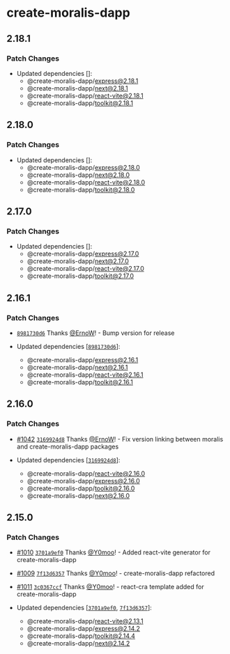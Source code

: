 # create-moralis-dapp

## 2.18.1

### Patch Changes

- Updated dependencies []:
  - @create-moralis-dapp/express@2.18.1
  - @create-moralis-dapp/next@2.18.1
  - @create-moralis-dapp/react-vite@2.18.1
  - @create-moralis-dapp/toolkit@2.18.1

## 2.18.0

### Patch Changes

- Updated dependencies []:
  - @create-moralis-dapp/express@2.18.0
  - @create-moralis-dapp/next@2.18.0
  - @create-moralis-dapp/react-vite@2.18.0
  - @create-moralis-dapp/toolkit@2.18.0

## 2.17.0

### Patch Changes

- Updated dependencies []:
  - @create-moralis-dapp/express@2.17.0
  - @create-moralis-dapp/next@2.17.0
  - @create-moralis-dapp/react-vite@2.17.0
  - @create-moralis-dapp/toolkit@2.17.0

## 2.16.1

### Patch Changes

- [`8981730d6`](https://github.com/MoralisWeb3/Moralis-JS-SDK/commit/8981730d65da048fbd0abd7e48b3fc7fc6084ddc) Thanks [@ErnoW](https://github.com/ErnoW)! - Bump version for release

- Updated dependencies [[`8981730d6`](https://github.com/MoralisWeb3/Moralis-JS-SDK/commit/8981730d65da048fbd0abd7e48b3fc7fc6084ddc)]:
  - @create-moralis-dapp/express@2.16.1
  - @create-moralis-dapp/next@2.16.1
  - @create-moralis-dapp/react-vite@2.16.1
  - @create-moralis-dapp/toolkit@2.16.1

## 2.16.0

### Patch Changes

- [#1042](https://github.com/MoralisWeb3/Moralis-JS-SDK/pull/1042) [`3169924d8`](https://github.com/MoralisWeb3/Moralis-JS-SDK/commit/3169924d8df7eaa5b08c52e54e22ae18571f353f) Thanks [@ErnoW](https://github.com/ErnoW)! - Fix version linking between moralis and create-moralis-dapp packages

- Updated dependencies [[`3169924d8`](https://github.com/MoralisWeb3/Moralis-JS-SDK/commit/3169924d8df7eaa5b08c52e54e22ae18571f353f)]:
  - @create-moralis-dapp/react-vite@2.16.0
  - @create-moralis-dapp/express@2.16.0
  - @create-moralis-dapp/toolkit@2.16.0
  - @create-moralis-dapp/next@2.16.0

## 2.15.0

### Patch Changes

- [#1010](https://github.com/MoralisWeb3/Moralis-JS-SDK/pull/1010) [`3701a9ef0`](https://github.com/MoralisWeb3/Moralis-JS-SDK/commit/3701a9ef027678ea682358f189b36e1eb9367a95) Thanks [@Y0moo](https://github.com/Y0moo)! - Added react-vite generator for create-moralis-dapp

- [#1009](https://github.com/MoralisWeb3/Moralis-JS-SDK/pull/1009) [`7f13d6357`](https://github.com/MoralisWeb3/Moralis-JS-SDK/commit/7f13d63576f185494eeff249c64e49c55e1cf7aa) Thanks [@Y0moo](https://github.com/Y0moo)! - create-moralis-dapp refactored

- [#1011](https://github.com/MoralisWeb3/Moralis-JS-SDK/pull/1011) [`3c0367ccf`](https://github.com/MoralisWeb3/Moralis-JS-SDK/commit/3c0367ccf5d470dd1c1b6e99b85accb6a1510f34) Thanks [@Y0moo](https://github.com/Y0moo)! - react-cra template added for create-moralis-dapp

- Updated dependencies [[`3701a9ef0`](https://github.com/MoralisWeb3/Moralis-JS-SDK/commit/3701a9ef027678ea682358f189b36e1eb9367a95), [`7f13d6357`](https://github.com/MoralisWeb3/Moralis-JS-SDK/commit/7f13d63576f185494eeff249c64e49c55e1cf7aa)]:
  - @create-moralis-dapp/react-vite@2.13.1
  - @create-moralis-dapp/express@2.14.2
  - @create-moralis-dapp/toolkit@2.14.4
  - @create-moralis-dapp/next@2.14.2
